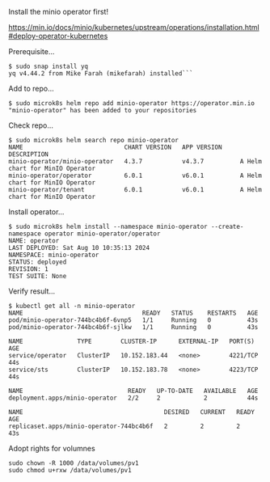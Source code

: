 

Install the minio operator first!

https://min.io/docs/minio/kubernetes/upstream/operations/installation.html#deploy-operator-kubernetes


Prerequisite...
```
$ sudo snap install yq
yq v4.44.2 from Mike Farah (mikefarah) installed```
```

Add to repo...
```
$ sudo microk8s helm repo add minio-operator https://operator.min.io
"minio-operator" has been added to your repositories
```

Check repo...
```
$ sudo microk8s helm search repo minio-operator
NAME                            CHART VERSION   APP VERSION     DESCRIPTION                    
minio-operator/minio-operator   4.3.7           v4.3.7          A Helm chart for MinIO Operator
minio-operator/operator         6.0.1           v6.0.1          A Helm chart for MinIO Operator
minio-operator/tenant           6.0.1           v6.0.1          A Helm chart for MinIO Operator
```

Install operator...
```
$ sudo microk8s helm install --namespace minio-operator --create-namespace operator minio-operator/operator
NAME: operator
LAST DEPLOYED: Sat Aug 10 10:35:13 2024
NAMESPACE: minio-operator
STATUS: deployed
REVISION: 1
TEST SUITE: None
```

Verify result...
```
$ kubectl get all -n minio-operator
NAME                                 READY   STATUS    RESTARTS   AGE
pod/minio-operator-744bc4b6f-6vnp5   1/1     Running   0          43s
pod/minio-operator-744bc4b6f-sjlkw   1/1     Running   0          43s

NAME               TYPE        CLUSTER-IP      EXTERNAL-IP   PORT(S)    AGE
service/operator   ClusterIP   10.152.183.44   <none>        4221/TCP   44s
service/sts        ClusterIP   10.152.183.78   <none>        4223/TCP   44s

NAME                             READY   UP-TO-DATE   AVAILABLE   AGE
deployment.apps/minio-operator   2/2     2            2           44s

NAME                                       DESIRED   CURRENT   READY   AGE
replicaset.apps/minio-operator-744bc4b6f   2         2         2       43s
```


Adopt rights for volumnes

```
sudo chown -R 1000 /data/volumes/pv1
sudo chmod u+rxw /data/volumes/pv1
```
